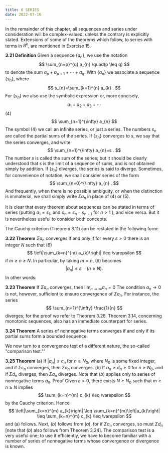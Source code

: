 ```yaml
---
title: 6 SERIES
date: 2022-07-16
---
```


In the remainder of this chapter, all sequences and series under consideration will be complex-valued, unless the contrary is explicitly stated. Extensions of some of the theorems which follow, to series with terms in $R^{k}$, are mentioned in Exercise $15 .$

**3.21 Definition** Given a sequence $\left\{a_{n}\right\}$, we use the notation
$$
\sum_{n=p}^{q} a_{n} \quad(p \leq q)
$$
to denote the sum $a_{p}+a_{p+1}+\cdots+a_{q}$. With $\left\{a_{n}\right\}$ we associate a sequence $\left\{s_{n}\right\}$, where
$$
s_{n}=\sum_{k=1}^{n} a_{k} .
$$
For $\left\{s_{n}\right\}$ we also use the symbolic expression
or, more concisely,
$$
a_{1}+a_{2}+a_{3}+\cdots
$$
(4)
$$
\sum_{n=1}^{\infty} a_{n}
$$
The symbol (4) we call an infinite series, or just a series. The numbers $s_{n}$ are called the partial sums of the series. If $\left\{s_{n}\right\}$ converges to $s$, we say that the series converges, and write
$$
\sum_{n=1}^{\infty} a_{n}=s .
$$
The number $s$ is called the sum of the series; but it should be clearly understood that $s$ is the limit of a sequence of sums, and is not obtained simply by addition.
If $\left\{s_{n}\right\}$ diverges, the series is said to diverge.
Sometimes, for convenience of notation, we shall consider series of the form
$$
\sum_{n=0}^{\infty} a_{n} .
$$
And frequently, when there is no possible ambiguity, or when the distinction is immaterial, we shall simply write $\Sigma a_{n}$ in place of (4) or (5).

It is clear that every theorem about sequences can be stated in terms of series (putting $a_{1}=s_{1}$, and $a_{n}=s_{n}-s_{n-1}$ for $n>1$ ), and vice versa. But it is nevertheless useful to consider both concepts.

The Cauchy criterion (Theorem 3.11) can be restated in the following form:

**3.22 Theorem** $\Sigma a_{n}$ converges if and only if for every $\varepsilon>0$ there is an integer $N$ such that
(6)
$$
\left|\sum_{k=n}^{m} a_{k}\right| \leq \varepsilon
$$
if $m \geq n \geq N$.
In particular, by taking $m=n$, (6) becomes
$$
\left|a_{n}\right| \leq \varepsilon \quad(n \geq N) \text {. }
$$
In other words:

**3.23 Theorem** If $\Sigma a_{n}$ converges, then $\lim _{n \rightarrow \infty} a_{n}=0$
The condition $a_{n} \rightarrow 0$ is not, however, sufficient to ensure convergence of $\Sigma a_{n}$. For instance, the series
$$
\sum_{n=1}^{\infty} \frac{1}{n}
$$
diverges; for the proof we refer to Theorem 3.28.
Theorem 3.14, concerning monotonic sequences, also has an immediate counterpart for series.

**3.24 Theorem** A series of nonnegative terms converges if and only if its partial sums form a bounded sequence.

We now turn to a convergence test of a different nature, the so-called "comparison test."'

**3.25 Theorem**
(a) If $\left|a_{n}\right| \leq c_{n}$ for $n \geq N_{0}$, where $N_{0}$ is some fixed integer, and if $\Sigma c_{n}$ converges, then $\Sigma a_{n}$ converges.
(b) If $a_{n} \geq d_{n} \geq 0$ for $n \geq N_{0}$, and if $\Sigma d_{n}$ diverges, then $\Sigma a_{n}$ diverges.
Note that $(b)$ applies only to series of nonnegative terms $a_{n}$.
Proof Given $\varepsilon>0$, there exists $N \geq N_{0}$ such that $m \geq n \geq N$ implies
$$
\sum_{k=n}^{m} c_{k} \leq \varepsilon
$$
by the Cauchy criterion. Hence
$$
\left|\sum_{k=n}^{m} a_{k}\right| \leq \sum_{k=n}^{m}\left|a_{k}\right| \leq \sum_{k=n}^{m} c_{k} \leq \varepsilon
$$
and (a) follows.
Next, $(b)$ follows from $(a)$, for if $\Sigma a_{n}$ converges, so must $\Sigma d_{n}$ [note that $(b)$ also follows from Theorem 3.24].
The comparison test is a very useful one; to use it efficiently, we have to become familiar with a number of series of nonnegative terms whose convergence or divergence is known.

